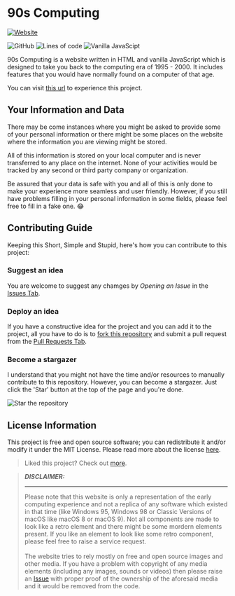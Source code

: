 # 90s Computing

[![Website](https://img.shields.io/website?label=%20&style=for-the-badge&up_color=blueviolet&up_message=Click%20Here%20to%20Visit%20the%20Website&url=https%3A%2F%2Fluciferreeves.github.io%2Fnineties-computing%2F)](https://luciferreeves.github.io/nineties-computing/)


![GitHub](https://img.shields.io/github/license/luciferreeves/nineties-computing?style=for-the-badge)
![Lines of code](https://img.shields.io/tokei/lines/github/luciferreeves/nineties-computing?label=Lines%20Of%20Code&style=for-the-badge)
![Vanilla JavaScipt](https://img.shields.io/badge/Written%20with-Vanilla%20Javascript-Yellow?style=for-the-badge&logo=JavaScript&color=F7DF1E)

90s Computing is a website written in HTML and vanilla JavaScript which is designed to take you back to the computing era of 1995 - 2000. It includes features that you would have normally found on a computer of that age.

You can visit [this url](https://luciferreeves.github.io/nineties-computing/) to experience this project.


## Your Information and Data

There may be come instances where you might be asked to provide some of your personal information or there might be some places on the website where the information you are viewing might be stored.

All of this information is stored on your local computer and is never transferred to any place on the internet. None of your activities would be tracked by any second or third party company or organization.

Be assured that your data is safe with you and all of this is only done to make your experience more seamless and user friendly. However, if you still have problems filling in your personal information in some fields, please feel free to fill in a fake one. 😂

## Contributing Guide

Keeping this Short, Simple and Stupid, here's how you can contribute to this project:

### Suggest an idea

You are welcome to suggest any chamges by *_Opening an Issue_* in the [Issues Tab](https://github.com/luciferreeves/nineties-computing/issues).

### Deploy an idea

If you have a constructive idea for the project and you can add it to the project, all you have to do is to [fork this repository](https://github.com/luciferreeves/nineties-computing/fork) and submit a pull request from the [Pull Requests Tab](https://github.com/luciferreeves/nineties-computing/pulls).

### Become a stargazer

I understand that you might not have the time and/or resources to manually contribute to this repository. However, you can become a stargazer. Just click the 'Star' button at the top of the page and you're done.

![Star the repository](https://i.ibb.co/gFq8YNL/ezgif-4-30c795a5677f.gif)

## License Information

This project is free and open source software; you can redistribute it and/or modify it under the MIT License. Please read more about the license [here](LICENSE).

> Liked this project? Check out [more](https://github.com/luciferreeves?tab=repositories).

> **_DISCLAIMER:_** <hr>Please note that this website is only a representation of the early computing experience and not a replica of any software which existed in that time (like Windows 95, Windows 98 or Classic Versions of macOS like macOS 8 or macOS 9). Not all components are made to look like a retro element and there might be some mordern elements present. If you like an element to look like some retro component, please feel free to raise a service request. <br><br>The website tries to rely mostly on free and open source images and other media. If you have a problem with copyright of any media elements (including any images, sounds or videos) then please raise an [Issue](https://github.com/luciferreeves/nineties-computing/issues) with proper proof of the ownership of the aforesaid media and it would be removed from the code.